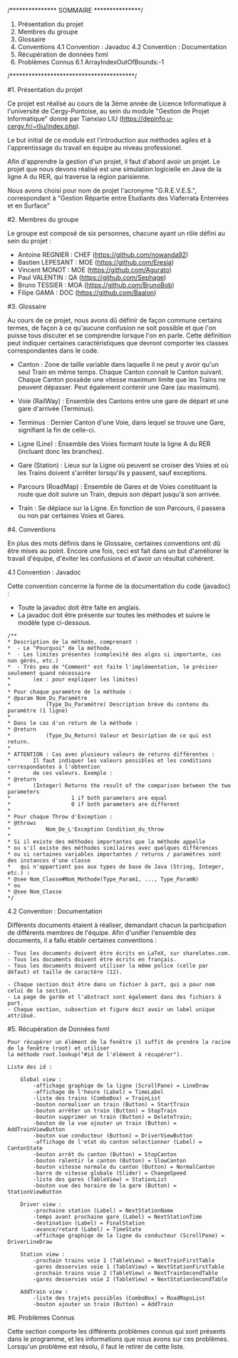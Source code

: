 /*************** SOMMAIRE ***************/

1. Présentation du projet
2. Membres du groupe
3. Glossaire
4. Conventions
 4.1 Convention : Javadoc
 4.2 Convention : Documentation
5. Récupération de données fxml
6. Problèmes Connus
 6.1 ArrayIndexOutOfBounds:-1


/****************************************/

#1. Présentation du projet

  Ce projet est réalisé au cours de la 3ème année de Licence Informatique à l'université de Cergy-Pontoise, au sein du module "Gestion de Projet Informatique" donné par Tianxiao LIU (https://depinfo.u-cergy.fr/~tliu/index.php).
  
  Le but initial de ce module est l'introduction aux méthodes agiles et à l'apprentissage du travail en équipe au niveau professionel.
  
  Afin d'apprendre la gestion d'un projet, il faut d'abord avoir un projet. Le projet que nous devons réalisé est une simulation logicielle en Java de la ligne A du RER, qui traverse la région parisienne.
  
  Nous avons choisi pour nom de projet l'acronyme "G.R.E.V.E.S.", correspondant à "Gestion Répartie entre Etudiants des Viaferrata Enterrées et en Surface"

#2. Membres du groupe

  Le groupe est composé de six personnes, chacune ayant un rôle défini au sein du projet :
 - Antoine REGNIER 	: CHEF	(https://github.com/nowanda92)
 - Bastien LEPESANT : MOE	(https://github.com/Eresia)
 - Vincent MONOT	: MOE	(https://github.com/Agurato)
 - Paul VALENTIN	: QA	(https://github.com/Sephage)
 - Bruno TESSIER	: MOA	(https://github.com/BrunoBob)
 - Filipe GAMA		: DOC	(https://github.com/Baalon)

#3. Glossaire

  Au cours de ce projet, nous avons dû définir de façon commune certains termes, de façon à ce qu'aucune confusion ne soit possible et que l'on puisse tous discuter et se comprendre lorsque l'on en parle. Cette définition peut indiquer certaines caractéristiques que devront comporter les classes correspondantes dans le code.

* Canton : Zone de taille variable dans laquelle il ne peut y avoir qu'un seul Train en même temps. Chaque Canton connait le Canton suivant. Chaque Canton possède une vitesse maximum limite que les Trains ne peuvent dépasser. Peut également contenir une Gare (au maximum).

* Voie (RailWay) : Ensemble des Cantons entre une gare de départ et une gare d'arrivée (Terminus).

* Terminus : Dernier Canton d'une Voie, dans lequel se trouve une Gare, signifiant la fin de celle-ci.

* Ligne (Line) : Ensemble des Voies formant toute la ligne A du RER (incluant donc les branches).

* Gare (Station) : Lieux sur la Ligne où peuvent se croiser des Voies et où les Trains doivent s'arrêter lorsqu'ils y passent, sauf exceptions.

* Parcours (RoadMap) : Ensemble de Gares et de Voies constituant la route que doit suivre un Train, depuis son départ jusqu'à son arrivée.

* Train : Se déplace sur la Ligne. En fonction de son Parcours, il passera ou non par certaines Voies et Gares.

#4. Conventions

  En plus des mots définis dans le Glossaire, certaines conventions ont dû être mises au point. Encore une fois, ceci est fait dans un but d'améliorer le travail d'équipe, d'éviter les confusions et d'avoir un résultat cohérent.

  4.1 Convention : Javadoc

  Cette convention concerne la forme de la documentation du code (javadoc) :

   - Toute la javadoc doit être faite en anglais.
   - La javadoc doit être présente sur toutes les méthodes et suivre le modèle type ci-dessous.

    /**
    * Description de la méthode, comprenant :
    *  - Le "Pourquoi" de la méthode.
    *  - Les limites présentes (complexité des algos si importante, cas non gérés, etc.)
    *  - Très peu de "Comment" est faite l'implémentation, le préciser seulement quand nécessaire
    *		(ex : pour expliquer les limites)
    *
    * Pour chaque paramètre de la méthode :
    * @param Nom_Du_Paramètre
    *			(Type_Du_Paramètre) Description brève du contenu du paramètre (1 ligne)
    *
    * Dans le cas d'un return de la méthode :
    * @return
    *			(Type_Du_Return) Valeur et Description de ce qui est return.
    *
    * ATTENTION : Cas avec plusieurs valeurs de returns différentes :
    *		Il faut indiquer les valeurs possibles et les conditions correspondantes à l'obtention
    *		de ces valeurs. Exemple :
    * @return
    *		(Integer) Returns the result of the comparison between the two parameters
    *					1 if both parameters are equal
    *					0 if both parameters are different
    *
    * Pour chaque Throw d'Exception :
    * @throws
    *			Nom_De_L'Exception Condition_du_throw
    *
    * Si il existe des méthodes importantes que la méthode appelle
    * ou s'il existe des méthodes similaires avec quelques différences
    * ou si certaines variables importantes / returns / paramètres sont des instances d'une classe
    *	qui n'appartient pas aux types de base de Java (String, Integer, etc.) :
    * @see Nom_Classe#Nom_Methode(Type_Param1, ..., Type_ParamN)
    * ou
    * @see Nom_Classe
    */

 4.2 Convention : Documentation

   Différents documents étaient à réaliser, demandant chacun la participation de différents membres de l'équipe.
   Afin d'unifier l'ensemble des documents, il a fallu établir certaines conventions :

    - Tous les documents doivent être écrits en LaTeX, sur sharelatex.com.
    - Tous les documents doivent être écrits en français.
    - Tous les documents doivent utiliser la même police (celle par défaut) et taille de caractère (12).

    - Chaque section doit être dans un fichier à part, qui a pour nom celui de la section.
    - La page de garde et l'abstract sont également dans des fichiers à part.
    - Chaque section, subsection et figure doit avoir un label unique attribué.

#5. Récupération de Données fxml

	Pour récupérer un élément de la fenêtre il suffit de prendre la racine de la fenêtre (root) et utiliser
	la méthode root.lookup("#id de l'élément à récupérer").

	Liste des id :

		Global view :
			-affichage graphiqe de la ligne (ScrollPane) = LineDraw
			-affichage de l'heure (Label) = TimeLabel
			-liste des trains (ComboBox) = TrainList
			-bouton normaliser un train (Button) = StartTrain
			-bouton arrêter un train (Button) = StopTrain
			-bouton supprimer un train (Button) = DeleteTrain;
			-bouton de la vue ajouter un train (Button) = AddTrainViewButton
			-bouton vue conducteur (Button) = DriverViewButton
			-affichage de l'etat du canton selectionner (Label) = CantonState
			-bouton arrêt du canton (Button) = StopCanton
			-bouton ralentir le canton (Button) = SlowCanton
			-bouton vitesse normale du canton (Button) = NormalCanton
			-barre de vitesse globale (Slider) = ChangeSpeed
			-liste des gares (TableView) = StationList
			-bouton vue des horaire de la gare (Button) = StationViewButton

		Driver view :
			-prochaine station (Label) = NextStationName
			-temps avant prochaine gare (Label) = NextStationTime
			-destination (Label) = FinalStation
			-avance/retard (Label) = TimeState
			-affichage graphiqe de la ligne du conducteur (ScrollPane) = DriverLineDraw

		Station view :
			-prochain trains voie 1 (TableView) = NextTrainFirstTable
			-gares desservies voie 1 (TableView) = NextStationFirstTable
			-prochain trains voie 2 (TableView) = NextTrainSecondTable
			-gares desservies voie 2 (TableView) = NextStationSecondTable

		AddTrain view :
			-liste des trajets possibles (ComboBox) = RoadMapsList
			-bouton ajouter un train (Button) = AddTrain

#6. Problèmes Connus

  Cette section comporte les différents problèmes connus qui sont présents dans le programme, et les informations que nous avons sur ces problèmes. Lorsqu'un problème est résolu, il faut le retirer de cette liste.

